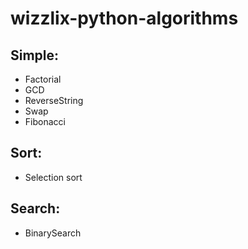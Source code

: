 # wizzlix-python-algorithms

## Simple:

* Factorial
* GCD
* ReverseString
* Swap
* Fibonacci

## Sort:

* Selection sort

## Search:

* BinarySearch
